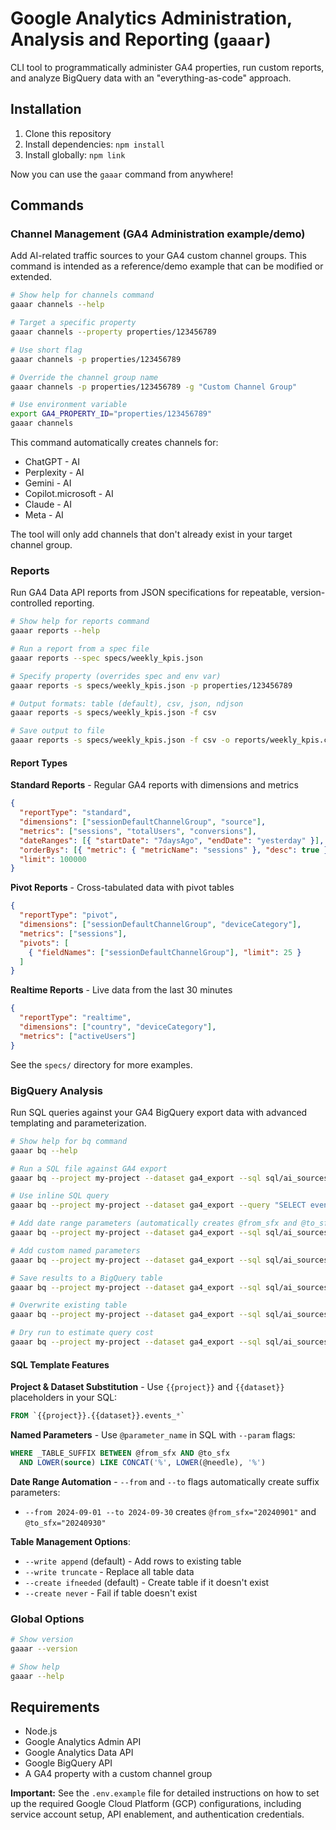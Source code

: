 # Google Analytics Administration, Analysis and Reporting (`gaaar`)

CLI tool to programmatically administer GA4 properties, run custom reports, and analyze BigQuery data with an "everything-as-code" approach.

## Installation

1. Clone this repository
2. Install dependencies: `npm install`
3. Install globally: `npm link`

Now you can use the `gaaar` command from anywhere!

## Commands

### Channel Management (GA4 Administration example/demo)

Add AI-related traffic sources to your GA4 custom channel groups. This command is intended as a reference/demo example that can be modified or extended. 

```bash
# Show help for channels command
gaaar channels --help

# Target a specific property
gaaar channels --property properties/123456789

# Use short flag
gaaar channels -p properties/123456789

# Override the channel group name
gaaar channels -p properties/123456789 -g "Custom Channel Group"

# Use environment variable
export GA4_PROPERTY_ID="properties/123456789"
gaaar channels
```

This command automatically creates channels for:
- ChatGPT - AI
- Perplexity - AI  
- Gemini - AI
- Copilot.microsoft - AI
- Claude - AI
- Meta - AI

The tool will only add channels that don't already exist in your target channel group.

### Reports

Run GA4 Data API reports from JSON specifications for repeatable, version-controlled reporting.

```bash
# Show help for reports command
gaaar reports --help

# Run a report from a spec file
gaaar reports --spec specs/weekly_kpis.json

# Specify property (overrides spec and env var)
gaaar reports -s specs/weekly_kpis.json -p properties/123456789

# Output formats: table (default), csv, json, ndjson
gaaar reports -s specs/weekly_kpis.json -f csv

# Save output to file
gaaar reports -s specs/weekly_kpis.json -f csv -o reports/weekly_kpis.csv
```

#### Report Types

**Standard Reports** - Regular GA4 reports with dimensions and metrics
```json
{
  "reportType": "standard",
  "dimensions": ["sessionDefaultChannelGroup", "source"],
  "metrics": ["sessions", "totalUsers", "conversions"],
  "dateRanges": [{ "startDate": "7daysAgo", "endDate": "yesterday" }],
  "orderBys": [{ "metric": { "metricName": "sessions" }, "desc": true }],
  "limit": 100000
}
```

**Pivot Reports** - Cross-tabulated data with pivot tables
```json
{
  "reportType": "pivot",
  "dimensions": ["sessionDefaultChannelGroup", "deviceCategory"],
  "metrics": ["sessions"],
  "pivots": [
    { "fieldNames": ["sessionDefaultChannelGroup"], "limit": 25 }
  ]
}
```

**Realtime Reports** - Live data from the last 30 minutes
```json
{
  "reportType": "realtime",
  "dimensions": ["country", "deviceCategory"],
  "metrics": ["activeUsers"]
}
```

See the `specs/` directory for more examples.

### BigQuery Analysis

Run SQL queries against your GA4 BigQuery export data with advanced templating and parameterization.

```bash
# Show help for bq command
gaaar bq --help

# Run a SQL file against GA4 export
gaaar bq --project my-project --dataset ga4_export --sql sql/ai_sources_daily.sql

# Use inline SQL query
gaaar bq --project my-project --dataset ga4_export --query "SELECT event_date, COUNT(*) as events FROM \`{{project}}.{{dataset}}.events_*\` WHERE _TABLE_SUFFIX BETWEEN '20240901' AND '20240930' GROUP BY event_date ORDER BY event_date"

# Add date range parameters (automatically creates @from_sfx and @to_sfx params)
gaaar bq --project my-project --dataset ga4_export --sql sql/ai_sources_daily.sql --from 2024-09-01 --to 2024-09-30

# Add custom named parameters
gaaar bq --project my-project --dataset ga4_export --sql sql/ai_sources_daily.sql --param needle="chatgpt" --param country="US"

# Save results to a BigQuery table
gaaar bq --project my-project --dataset ga4_export --sql sql/ai_sources_daily.sql --dest ai_traffic_daily

# Overwrite existing table
gaaar bq --project my-project --dataset ga4_export --sql sql/ai_sources_daily.sql --dest ai_traffic_daily --write truncate

# Dry run to estimate query cost
gaaar bq --project my-project --dataset ga4_export --sql sql/ai_sources_daily.sql --dry-run
```

#### SQL Template Features

**Project & Dataset Substitution** - Use `{{project}}` and `{{dataset}}` placeholders in your SQL:
```sql
FROM `{{project}}.{{dataset}}.events_*`
```

**Named Parameters** - Use `@parameter_name` in SQL with `--param` flags:
```sql
WHERE _TABLE_SUFFIX BETWEEN @from_sfx AND @to_sfx
  AND LOWER(source) LIKE CONCAT('%', LOWER(@needle), '%')
```

**Date Range Automation** - `--from` and `--to` flags automatically create suffix parameters:
- `--from 2024-09-01 --to 2024-09-30` creates `@from_sfx="20240901"` and `@to_sfx="20240930"`

**Table Management Options**:
- `--write append` (default) - Add rows to existing table
- `--write truncate` - Replace all table data
- `--create ifneeded` (default) - Create table if it doesn't exist
- `--create never` - Fail if table doesn't exist

### Global Options

```bash
# Show version
gaaar --version

# Show help
gaaar --help
```

## Requirements

- Node.js
- Google Analytics Admin API 
- Google Analytics Data API 
- Google BigQuery API  
- A GA4 property with a custom channel group

**Important:** See the `.env.example` file for detailed instructions on how to set up the required Google Cloud Platform (GCP) configurations, including service account setup, API enablement, and authentication credentials.
